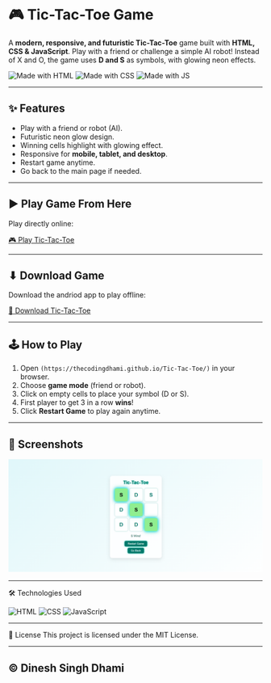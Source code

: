 # 🎮 Tic-Tac-Toe Game

A **modern, responsive, and futuristic Tic-Tac-Toe** game built with **HTML, CSS & JavaScript**. Play with a friend or challenge a simple AI robot! Instead of X and O, the game uses **D and S** as symbols, with glowing neon effects.  

![Made with HTML](https://img.shields.io/badge/HTML5-orange)
![Made with CSS](https://img.shields.io/badge/CSS3-blue)
![Made with JS](https://img.shields.io/badge/JavaScript-yellowgreen)

---

## ✨ Features

- Play with a friend or robot (AI).  
- Futuristic neon glow design.  
- Winning cells highlight with glowing effect.  
- Responsive for **mobile, tablet, and desktop**.  
- Restart game anytime.  
- Go back to the main page if needed.  

---

## ▶ Play Game From Here

Play directly online:

[🎮 Play Tic-Tac-Toe](https://thecodingdhami.github.io/Tic-Tac-Toe/)


---

## ⬇ Download Game

Download the andriod app to play offline:

[💾 Download Tic-Tac-Toe](https://github.com/<your-username>/<your-repo>/archive/refs/heads/main.zip)



---

## 🕹 How to Play

1. Open `(https://thecodingdhami.github.io/Tic-Tac-Toe/)` in your browser.  
2. Choose **game mode** (friend or robot).  
3. Click on empty cells to place your symbol (D or S).  
4. First player to get 3 in a row **wins**!  
5. Click **Restart Game** to play again anytime.  

---

## 📸 Screenshots

![Tic-Tac-Toe Screenshot](tictactoe.png)

---



🛠 Technologies Used

![HTML](https://img.shields.io/badge/HTML5-orange?logo=html5&logoColor=white)
![CSS](https://img.shields.io/badge/CSS3-blue?logo=css3&logoColor=white)
![JavaScript](https://img.shields.io/badge/JavaScript-yellow?logo=javascript&logoColor=black)


---

📄 License
This project is licensed under the MIT License.

---

## © Dinesh Singh Dhami

